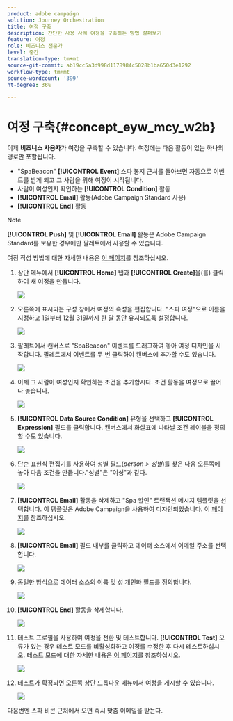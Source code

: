 ```yaml
---
product: adobe campaign
solution: Journey Orchestration
title: 여정 구축
description: 간단한 사용 사례 여정을 구축하는 방법 살펴보기
feature: 여정
role: 비즈니스 전문가
level: 중간
translation-type: tm+mt
source-git-commit: ab19cc5a3d998d1178984c5028b1ba650d3e1292
workflow-type: tm+mt
source-wordcount: '399'
ht-degree: 36%

---
```



# 여정 구축{#concept_eyw_mcy_w2b}

이제 **비즈니스 사용자**&#x200B;가 여정을 구축할 수 있습니다. 여정에는 다음 활동이 있는 하나의 경로만 포함됩니다.

* &quot;SpaBeacon&quot; **[!UICONTROL Event]**:스파 봉지 근처를 돌아보면 자동으로 이벤트를 받게 되고 그 사람을 위해 여정이 시작됩니다.
* 사람이 여성인지 확인하는 **[!UICONTROL Condition]** 활동
* **[!UICONTROL Email]** 활동(Adobe Campaign Standard 사용)
* **[!UICONTROL End]** 활동

>[!NOTE]
>
>**[!UICONTROL Push]** 및 **[!UICONTROL Email]** 활동은 Adobe Campaign Standard를 보유한 경우에만 팔레트에서 사용할 수 있습니다.

여정 작성 방법에 대한 자세한 내용은 [이 페이지](../building-journeys/journey.md)를 참조하십시오.

1. 상단 메뉴에서 **[!UICONTROL Home]** 탭과 **[!UICONTROL Create]**&#x200B;을(를) 클릭하여 새 여정을 만듭니다.

   ![](../assets/journey31.png)

1. 오른쪽에 표시되는 구성 창에서 여정의 속성을 편집합니다. &quot;스파 여정&quot;으로 이름을 지정하고 1일부터 12월 31일까지 한 달 동안 유지되도록 설정합니다.

   ![](../assets/journeyuc1_8.png)

1. 팔레트에서 캔버스로 &quot;SpaBeacon&quot; 이벤트를 드래그하여 놓아 여정 디자인을 시작합니다. 팔레트에서 이벤트를 두 번 클릭하여 캔버스에 추가할 수도 있습니다.

   ![](../assets/journeyuc1_9.png)

1. 이제 그 사람이 여성인지 확인하는 조건을 추가합시다. 조건 활동을 여정으로 끌어다 놓습니다.

   ![](../assets/journeyuc1_10.png)

1. **[!UICONTROL Data Source Condition]** 유형을 선택하고 **[!UICONTROL Expression]** 필드를 클릭합니다. 캔버스에서 화살표에 나타날 조건 레이블을 정의할 수도 있습니다.

   ![](../assets/journeyuc1_11.png)

1. 단순 표현식 편집기를 사용하여 성별 필드(_person > 성별_)를 찾은 다음 오른쪽에 놓아 다음 조건을 만듭니다.&quot;성별&quot;은 &quot;여성&quot;과 같다.

   ![](../assets/journeyuc1_12.png)

1. **[!UICONTROL Email]** 활동을 삭제하고 &quot;Spa 할인&quot; 트랜잭션 메시지 템플릿을 선택합니다. 이 템플릿은 Adobe Campaign을 사용하여 디자인되었습니다. 이 [페이지](https://docs.adobe.com/content/help/ko-KR/campaign-standard/using/communication-channels/transactional-messaging/about-transactional-messaging.html)를 참조하십시오.

   ![](../assets/journeyuc1_13.png)

1. **[!UICONTROL Email]** 필드 내부를 클릭하고 데이터 소스에서 이메일 주소를 선택합니다.

   ![](../assets/journeyuc1_14.png)

1. 동일한 방식으로 데이터 소스의 이름 및 성 개인화 필드를 정의합니다.

   ![](../assets/journeyuc1_15.png)

1. **[!UICONTROL End]** 활동을 삭제합니다.

   ![](../assets/journeyuc1_17.png)

1. 테스트 프로필을 사용하여 여정을 전환 및 테스트합니다. **[!UICONTROL Test]** 오류가 있는 경우 테스트 모드를 비활성화하고 여정를 수정한 후 다시 테스트하십시오. 테스트 모드에 대한 자세한 내용은 [이 페이지](../building-journeys/testing-the-journey.md)를 참조하십시오.

   ![](../assets/journeyuc1_18bis.png)

1. 테스트가 확정되면 오른쪽 상단 드롭다운 메뉴에서 여정을 게시할 수 있습니다.

   ![](../assets/journeyuc1_18.png)

다음번엔 스파 비콘 근처에서 오면 즉시 맞춤 이메일을 받는다.
